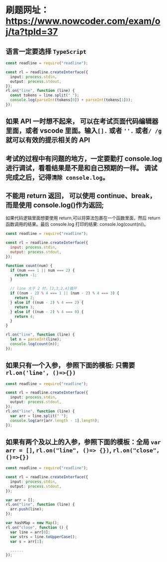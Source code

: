 # 刷题网址：https://www.nowcoder.com/exam/oj/ta?tpId=37

## 语言一定要选择 `TypeScript`

```ts
const readline = require("readline");

const rl = readline.createInterface({
  input: process.stdin,
  output: process.stdout,
});
rl.on("line", function (line) {
  const tokens = line.split(" ");
  console.log(parseInt(tokens[0]) + parseInt(tokens[1]));
});
```

## 如果 API 一时想不起来， 可以在考试页面代码编辑器里面，或者 vscode 里面。输入`[].` 或者 `''.` 或者`/ /g `就可以有效的提示相关的 API

## 考试的过程中有问题的地方，一定要勤打 console.log 进行调试，看看结果是不是和自己预期的一样。 调试完成之后，记得`清除 console.log`。

## 不能用 return 返回， 可以使用 continue、break，而是使用 console.log()作为返回;

如果代码逻辑里面想要使用 return,可以将算法包裹在一个函数里面，然后 return 函数调用的结果。最后 console.log 打印的结果: console.log(count(n))。

```js
const readline = require("readline");

const rl = readline.createInterface({
  input: process.stdin,
  output: process.stdout,
});

function count(num) {
  if (num === 1 || num === 2) {
    return -1;
  }

  // line 大于 2 时，[2,3,2,4]循环
  if ((num - 2) % 4 === 1 || (num - 2) % 4 === 3) {
    return 2;
  } else if ((num - 2) % 4 === 2) {
    return 3;
  } else if ((num - 2) % 4 === 0) {
    return 4;
  }
}

rl.on("line", function (line) {
  let n = parseInt(line);
  console.log(count(n));
});
```

## 如果只有一个入参， 参照下面的模板: 只需要 `rl.on('line', ()=>{})`

```ts
const readline = require("readline");

const rl = readline.createInterface({
  input: process.stdin,
  output: process.stdout,
});
rl.on("line", function (line) {
  var arr = line.split(" ");
  console.log(arr[arr.length - 1].length);
});
```

## 如果有两个及以上的入参，参照下面的模板：全局 `var arr = []`, `rl.on("line", ()=> {})`, `rl.on("close", ()=>{})`

```ts
const readline = require("readline");

const rl = readline.createInterface({
  input: process.stdin,
  output: process.stdout,
});

var arr = [];
rl.on("line", function (line) {
  arr.push(line);
});

var hashMap = new Map();
rl.on("close", function () {
  var line = arr[0];
  var strs = line.toUpperCase();
  var s = arr[1];

  ......
});
```

